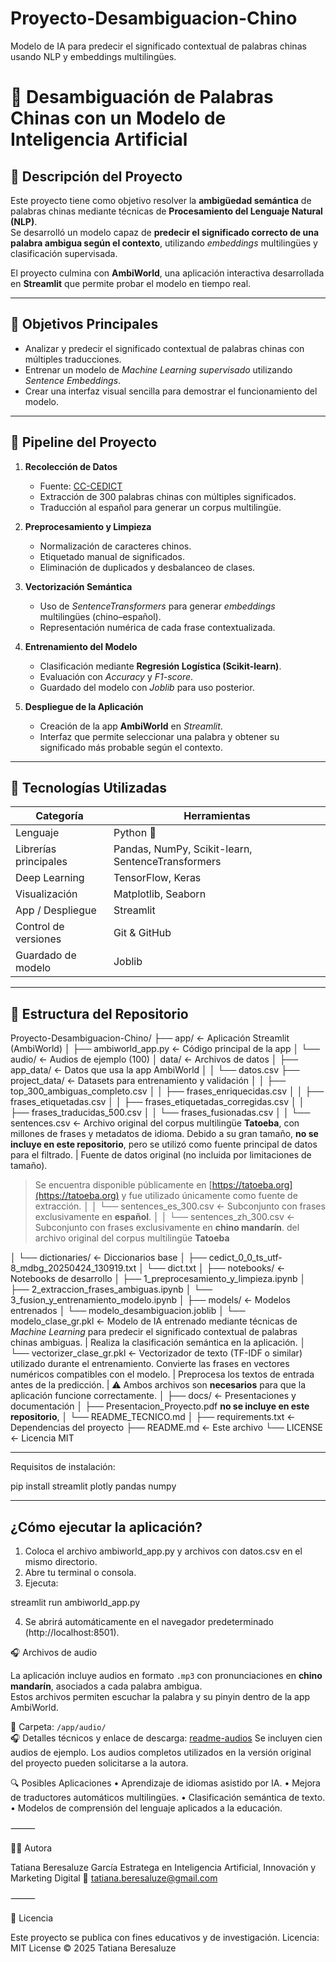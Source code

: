 # Proyecto-Desambiguacion-Chino
Modelo de IA para predecir el significado contextual de palabras chinas usando NLP y embeddings multilingües.

# 🧠 Desambiguación de Palabras Chinas con un Modelo de Inteligencia Artificial  

## 📖 Descripción del Proyecto  
Este proyecto tiene como objetivo resolver la **ambigüedad semántica** de palabras chinas mediante técnicas de **Procesamiento del Lenguaje Natural (NLP)**.  
Se desarrolló un modelo capaz de **predecir el significado correcto de una palabra ambigua según el contexto**, utilizando *embeddings* multilingües y clasificación supervisada.

El proyecto culmina con **AmbiWorld**, una aplicación interactiva desarrollada en **Streamlit** que permite probar el modelo en tiempo real.

---

## 🎯 Objetivos Principales  
- Analizar y predecir el significado contextual de palabras chinas con múltiples traducciones.  
- Entrenar un modelo de *Machine Learning supervisado* utilizando *Sentence Embeddings*.  
- Crear una interfaz visual sencilla para demostrar el funcionamiento del modelo.  

---

## 🧩 Pipeline del Proyecto  

1. **Recolección de Datos**  
   - Fuente: [CC-CEDICT](https://www.mdbg.net/chinese/dictionary?page=cc-cedict)  
   - Extracción de 300 palabras chinas con múltiples significados.  
   - Traducción al español para generar un corpus multilingüe.  

2. **Preprocesamiento y Limpieza**  
   - Normalización de caracteres chinos.  
   - Etiquetado manual de significados.  
   - Eliminación de duplicados y desbalanceo de clases.  

3. **Vectorización Semántica**  
   - Uso de *SentenceTransformers* para generar *embeddings* multilingües (chino–español).  
   - Representación numérica de cada frase contextualizada.  

4. **Entrenamiento del Modelo**  
   - Clasificación mediante **Regresión Logística (Scikit-learn)**.  
   - Evaluación con *Accuracy* y *F1-score*.  
   - Guardado del modelo con *Joblib* para uso posterior.  

5. **Despliegue de la Aplicación**  
   - Creación de la app **AmbiWorld** en *Streamlit*.  
   - Interfaz que permite seleccionar una palabra y obtener su significado más probable según el contexto.  

---

## 🧠 Tecnologías Utilizadas  

| Categoría | Herramientas |
|------------|---------------|
| Lenguaje | Python 🐍 |
| Librerías principales | Pandas, NumPy, Scikit-learn, SentenceTransformers |
| Deep Learning | TensorFlow, Keras |
| Visualización | Matplotlib, Seaborn |
| App / Despliegue | Streamlit |
| Control de versiones | Git & GitHub |
| Guardado de modelo | Joblib |

---

## 📁 Estructura del Repositorio  
Proyecto-Desambiguacion-Chino/
├── app/                                ← Aplicación Streamlit (AmbiWorld)
│   ├── ambiworld_app.py                ← Código principal de la app
│   └── audio/                          ← Audios de ejemplo (100)
│       data/                               ← Archivos de datos
│   ├── app_data/                       ← Datos que usa la app AmbiWorld
│   │   └── datos.csv
├── project_data/                   ← Datasets para entrenamiento y validación
│   │   ├── top_300_ambiguas_completo.csv
│   │   ├── frases_enriquecidas.csv
│   │   ├── frases_etiquetadas.csv
│   │   ├── frases_etiquetadas_corregidas.csv
│   │   ├── frases_traducidas_500.csv
│   │   └── frases_fusionadas.csv
 │   │   └── sentences.csv              ← Archivo original del corpus multilingüe **Tatoeba**, con millones de frases y metadatos de idioma. Debido a su gran tamaño, **no se incluye en este repositorio**, pero se utilizó como fuente principal de datos para el filtrado. | Fuente de datos original (no incluida por limitaciones de tamaño). 
> Se encuentra disponible públicamente en [https://tatoeba.org](https://tatoeba.org) y fue utilizado únicamente como fuente de extracción.
 │   │   └── sentences_es_300.csv       ←  Subconjunto con frases exclusivamente en **español**. 
│   │   └── sentences_zh_300.csv        ← Subconjunto con frases exclusivamente en **chino mandarín**.  del archivo original del corpus multilingüe **Tatoeba**
		
│   └── dictionaries/                   ← Diccionarios base
│       ├── cedict_0_0_ts_utf-8_mdbg_20250424_130919.txt
│       └── dict.txt
│
├── notebooks/                          ← Notebooks de desarrollo
│   ├── 1_preprocesamiento_y_limpieza.ipynb
│   ├── 2_extraccion_frases_ambiguas.ipynb
│   └── 3_fusion_y_entrenamiento_modelo.ipynb
│
├── models/                             ← Modelos entrenados
│   └── modelo_desambiguacion.joblib
│   └── modelo_clase_gr.pkl            ← Modelo de IA entrenado mediante técnicas de *Machine Learning* para predecir el significado contextual de palabras chinas ambiguas. | Realiza la clasificación semántica en la aplicación. 
│   └── vectorizer_clase_gr.pkl       ← Vectorizador de texto (TF-IDF o similar) utilizado durante el entrenamiento. Convierte las frases en vectores numéricos compatibles con el modelo. | Preprocesa los textos de entrada antes de la predicción. |
⚠️ Ambos archivos son **necesarios** para que la aplicación funcione correctamente.
│
├── docs/                               ← Presentaciones y documentación 
│   ├── Presentacion_Proyecto.pdf  **no se incluye en este repositorio**,
│   └── README_TECNICO.md
│
├── requirements.txt                    ← Dependencias del proyecto
├── README.md                           ← Este archivo
└── LICENSE                             ← Licencia MIT

---


 
Requisitos de instalación:

pip install streamlit plotly pandas numpy

---

## ¿Cómo ejecutar la aplicación?

1. Coloca el archivo ambiworld_app.py y archivos con datos.csv en el mismo directorio.
2. Abre tu terminal o consola.
3. Ejecuta:

streamlit run ambiworld_app.py

4. Se abrirá automáticamente en el navegador predeterminado (http://localhost:8501).




🎧 Archivos de audio

La aplicación incluye audios en formato `.mp3` con pronunciaciones en **chino mandarín**, asociados a cada palabra ambigua.  
Estos archivos permiten escuchar la palabra y su pinyin dentro de la app AmbiWorld.

📂 Carpeta: `/app/audio/`  
🎧 Detalles técnicos y enlace de descarga: [readme-audios](app/audio/readme-audios)
Se incluyen cien audios de ejemplo.
Los audios completos utilizados en la versión original del proyecto pueden solicitarse a la autora.

🔍 Posibles Aplicaciones
	•	Aprendizaje de idiomas asistido por IA.
	•	Mejora de traductores automáticos multilingües.
	•	Clasificación semántica de texto.
	•	Modelos de comprensión del lenguaje aplicados a la educación.

⸻

👩‍💻 Autora

Tatiana Beresaluze García
Estratega en Inteligencia Artificial, Innovación y Marketing Digital
📧 tatiana.beresaluze@gmail.com


⸻

🧭 Licencia

Este proyecto se publica con fines educativos y de investigación.
Licencia: MIT License © 2025 Tatiana Beresaluze

